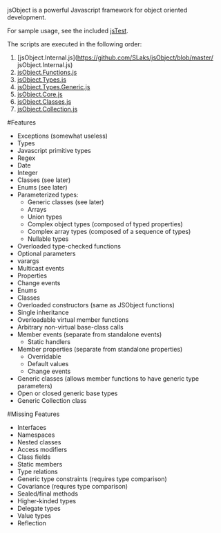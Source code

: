 jsObject is a powerful Javascript framework for object oriented development.

For sample usage, see the included [jsTest](https://github.com/SLaks/jsObject/blob/master/Tests/jsTest.js).

The scripts are executed in the following order:

 1. [jsObject.Internal.js](https://github.com/SLaks/jsObject/blob/master/	jsObject.Internal.js)
 1. [jsObject.Functions.js](https://github.com/SLaks/jsObject/blob/master/jsObject.Functions.js)
 1. [jsObject.Types.js](https://github.com/SLaks/jsObject/blob/master/jsObject.Types.js)
 1. [jsObject.Types.Generic.js](https://github.com/SLaks/jsObject/blob/master/jsObject.Types.Generic.js)
 1. [jsObject.Core.js](https://github.com/SLaks/jsObject/blob/master/jsObject.Core.js)
 1. [jsObject.Classes.js](https://github.com/SLaks/jsObject/blob/master/jsObject.Classes.js)
 1. [jsObject.Collection.js](https://github.com/SLaks/jsObject/blob/master/jsObject.Collection.js)

#Features
 - 	Exceptions (somewhat useless)
 - 	Types
   - Javascript primitive types
   - Regex
   - Date
   - Integer
   - Classes (see later)
   - Enums (see later)
   - Parameterized types:
     - Generic classes (see later)
     - Arrays
     - Union types
     - Complex object types (composed of typed properties)
     - Complex array types (composed of a sequence of types)
     - Nullable types
 - 	Overloaded type-checked functions
   - Optional parameters
   - varargs
 - 	Multicast events
 - 	Properties
   - Change events
 - 	Enums
 - 	Classes
   - Overloaded constructors (same as JSObject functions)
   - Single inheritance
   - Overloadable virtual member functions
   - Arbitrary non-virtual base-class calls
   - Member events (separate from standalone events)
     - Static handlers
   - Member properties (separate from standalone properties)
     - Overridable
     - Default values
     - Change events
   - Generic classes (allows member functions to have generic type parameters)
   - Open or closed generic base types
 - 	Generic Collection<T> class

#Missing Features
 - Interfaces
 - Namespaces
 - Nested classes
 - Access modifiers
 - Class fields
 - Static members 
 - Type relations
 - Generic type constraints (requires type comparison)
 - Covariance (requres type comparison)
 - Sealed/final methods
 - Higher-kinded types
 - Delegate types
 - Value types
 - Reflection

